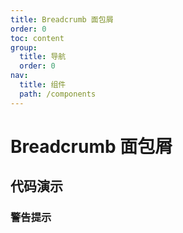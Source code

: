 ```yaml
---
title: Breadcrumb 面包屑
order: 0
toc: content
group:
  title: 导航
  order: 0
nav:
  title: 组件
  path: /components
---
```


# Breadcrumb 面包屑

## 代码演示

### 警告提示

<code src="./demos/basic.tsx" />


